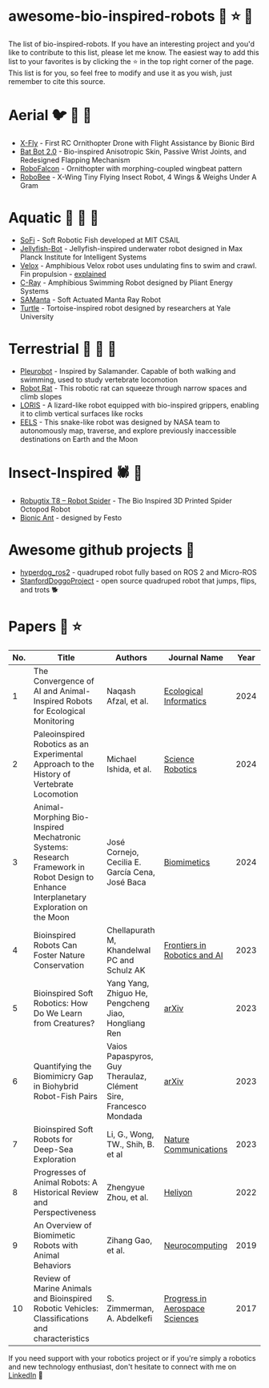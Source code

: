 # awesome-bio-inspired-robots :robot: :star: :rocket:
The list of bio-inspired-robots. If you have an interesting project and you'd like to contribute to this list, please let me know. The easiest way to add this list to your favorites is by clicking the ⭐ in the top right corner of the page. This list is for you, so feel free to modify and use it as you wish, just remember to cite this source.

# Aerial :bird: 🦇 🐝
- [X-Fly](https://www.youtube.com/watch?v=nPtSjjrzf-U) - First RC Ornithopter Drone with Flight Assistance by Bionic Bird
- [Bat Bot 2.0](https://www.youtube.com/watch?v=cm5v4jxcy-Q) - Bio-inspired Anisotropic Skin, Passive Wrist Joints, and Redesigned Flapping Mechanism
- [RoboFalcon](https://www.youtube.com/watch?v=TXg-qoRN0co) - Ornithopter with morphing-coupled wingbeat pattern
- [RoboBee](https://www.youtube.com/watch?v=CU_MLdM92Ms) - X-Wing Tiny Flying Insect Robot, 4 Wings & Weighs Under A Gram 


# Aquatic :ocean: :blowfish: 🐢
- [SoFi](https://www.youtube.com/watch?v=bY-bU28xzjY) - Soft Robotic Fish developed at MIT CSAIL
- [Jellyfish-Bot](https://www.youtube.com/watch?v=Javg9Q38Qz0) - Jellyfish-inspired underwater robot designed in Max Planck Institute for Intelligent Systems
- [Velox](https://www.youtube.com/watch?v=CkZszsl2aIU) - Amphibious Velox robot uses undulating fins to swim and crawl. Fin propulsion - [explained](https://www.youtube.com/watch?v=WevNiF2AbeM)
- [C-Ray](https://www.youtube.com/watch?v=llEFT9euTGU) - Amphibious Swimming Robot designed by Pliant Energy Systems
- [SAManta](https://www.youtube.com/watch?v=Zn0cNGTKa1I) - Soft Actuated Manta Ray Robot
- [Turtle](https://www.youtube.com/watch?v=Glgv3Uf2a9M) - Tortoise-inspired robot designed by researchers at Yale University

# Terrestrial 🦎 :rat: 🐍
- [Pleurobot](https://www.youtube.com/watch?v=zcAR_2bNojE) - Inspired by Salamander. Capable of both walking and swimming, used to study vertebrate locomotion
- [Robot Rat](https://www.youtube.com/watch?v=vqYJoorLJ8A) - This robotic rat can squeeze through narrow spaces and climb slopes
- [LORIS](https://www.youtube.com/watch?v=shDUKcf1S50) - A lizard-like robot equipped with bio-inspired grippers, enabling it to climb vertical surfaces like rocks
- [EELS](https://www.youtube.com/watch?v=ifCIDT4X9AM) - This snake-like robot was designed by NASA team to autonomously map, traverse, and explore previously inaccessible destinations on Earth and the Moon

# Insect-Inspired 🕷️ 🐜
- [Robugtix T8 – Robot Spider](https://www.youtube.com/watch?v=HfiHOpv6HtI) - The Bio Inspired 3D Printed Spider Octopod Robot
- [Bionic Ant](https://www.youtube.com/watch?v=aBfKoKHEzPQ) - designed by Festo

# Awesome github projects 🤖
- [hyperdog_ros2](https://github.com/NDHANA94/hyperdog_ros2) - quadruped robot fully based on ROS 2 and Micro-ROS
- [StanfordDoggoProject](https://github.com/Nate711/StanfordDoggoProject) - open source quadruped robot that jumps, flips, and trots 🐕

# Papers 📑 ⭐
| No. | Title | Authors | Journal Name | Year |
|-----|-------|---------|--------------|------|
| 1 | The Convergence of AI and Animal-Inspired Robots for Ecological Monitoring | Naqash Afzal, et al. | [Ecological Informatics](https://www.sciencedirect.com/science/article/pii/S1574954124004928) | 2024 |
| 2 | Paleoinspired Robotics as an Experimental Approach to the History of Vertebrate Locomotion | Michael Ishida, et al. | [Science Robotics](https://www.science.org/doi/10.1126/scirobotics.adn1125) | 2024 |
| 3 | Animal-Morphing Bio-Inspired Mechatronic Systems: Research Framework in Robot Design to Enhance Interplanetary Exploration on the Moon | José Cornejo, Cecilia E. García Cena, José Baca | [Biomimetics](https://www.mdpi.com/2313-7673/9/11/693) | 2024 |
| 4 | Bioinspired Robots Can Foster Nature Conservation | Chellapurath M, Khandelwal PC and Schulz AK | [Frontiers in Robotics and AI](https://www.frontiersin.org/journals/robotics-and-ai/articles/10.3389/frobt.2023.1145798/full) | 2023 |
| 5 | Bioinspired Soft Robotics: How Do We Learn from Creatures? | Yang Yang, Zhiguo He, Pengcheng Jiao, Hongliang Ren | [arXiv](https://arxiv.org/abs/2302.12647) | 2023 |
| 6 | Quantifying the Biomimicry Gap in Biohybrid Robot-Fish Pairs | Vaios Papaspyros, Guy Theraulaz, Clément Sire, Francesco Mondada | [arXiv](https://arxiv.org/abs/2308.08978) | 2023 |
| 7 | Bioinspired Soft Robots for Deep-Sea Exploration | Li, G., Wong, TW., Shih, B. et al | [Nature Communications](https://www.nature.com/articles/s41467-023-42882-3) | 2023 |
| 8 | Progresses of Animal Robots: A Historical Review and Perspectiveness | Zhengyue Zhou, et al. | [Heliyon](https://www.sciencedirect.com/science/article/pii/S2405844022027876) | 2022 |
| 9 | An Overview of Biomimetic Robots with Animal Behaviors | Zihang Gao, et al. | [Neurocomputing](https://www.sciencedirect.com/science/article/pii/S0925231218315339) | 2019 |
| 10 | Review of Marine Animals and Bioinspired Robotic Vehicles: Classifications and characteristics | S. Zimmerman, A. Abdelkefi | [Progress in Aerospace Sciences](https://www.sciencedirect.com/science/article/pii/S0376042117300908) | 2017 |

If you need support with your robotics project or if you're simply a robotics and new technology enthusiast, don't hesitate to connect with me on [LinkedIn](https://www.linkedin.com/in/adam-srebro-phd-90a3504b) 🚀



